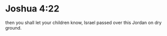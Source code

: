 # Joshua 4:22

then you shall let your children know, Israel passed over this Jordan on dry ground.
